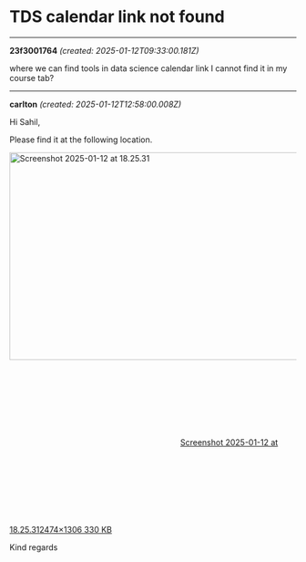 # TDS calendar link not found

---
**23f3001764** *(created: 2025-01-12T09:33:00.181Z)*

<p>where we can find tools in data science calendar link I cannot find it in my course tab?</p>

---
**carlton** *(created: 2025-01-12T12:58:00.008Z)*

<p>Hi Sahil,</p>
<p>Please find it at the following location.</p>
<p><div class="lightbox-wrapper"><a class="lightbox" href="https://europe1.discourse-cdn.com/flex013/uploads/iitm/original/3X/b/6/b690d26af607c7a3a2af2f41a6e89d323ac7510c.png" data-download-href="/uploads/short-url/q33b6S3iI8kC4Lyes75Md4rxNg0.png?dl=1" title="Screenshot 2025-01-12 at 18.25.31" rel="noopener nofollow ugc"><img src="https://europe1.discourse-cdn.com/flex013/uploads/iitm/optimized/3X/b/6/b690d26af607c7a3a2af2f41a6e89d323ac7510c_2_689x364.png" alt="Screenshot 2025-01-12 at 18.25.31" data-base62-sha1="q33b6S3iI8kC4Lyes75Md4rxNg0" width="689" height="364" srcset="https://europe1.discourse-cdn.com/flex013/uploads/iitm/optimized/3X/b/6/b690d26af607c7a3a2af2f41a6e89d323ac7510c_2_689x364.png, https://europe1.discourse-cdn.com/flex013/uploads/iitm/optimized/3X/b/6/b690d26af607c7a3a2af2f41a6e89d323ac7510c_2_1033x546.png 1.5x, https://europe1.discourse-cdn.com/flex013/uploads/iitm/optimized/3X/b/6/b690d26af607c7a3a2af2f41a6e89d323ac7510c_2_1378x728.png 2x" data-dominant-color="30373D"><div class="meta"><svg class="fa d-icon d-icon-far-image svg-icon" aria-hidden="true"><use href="#far-image"></use></svg><span class="filename">Screenshot 2025-01-12 at 18.25.31</span><span class="informations">2474×1306 330 KB</span><svg class="fa d-icon d-icon-discourse-expand svg-icon" aria-hidden="true"><use href="#discourse-expand"></use></svg></div></a></div></p>
<p>Kind regards</p>
